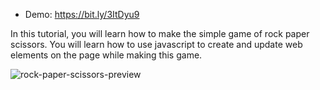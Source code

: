 

- Demo: https://bit.ly/3ItDyu9

In this tutorial, you will learn how to make the simple game of rock paper scissors. You will learn how to use javascript to create and update web elements on the page while making this game.

![rock-paper-scissors-preview](https://user-images.githubusercontent.com/78777681/163072705-605dcf77-95fb-4f66-89ee-0840a80c94f1.png)
